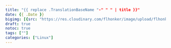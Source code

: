 ```yaml
---
title: "{{ replace .TranslationBaseName "-" " " | title }}"
date: {{ .Date }}
bigimg: [{src: "https://res.cloudinary.com/flhonker/image/upload/flhonker-hugo/share_img/home-bg-google1.jpg", desc: "WHUT|Wuhan|Apr 5,2018"}]
draft: true
notoc: true
tags: [""]
categories: ["Linux"]
---
```


